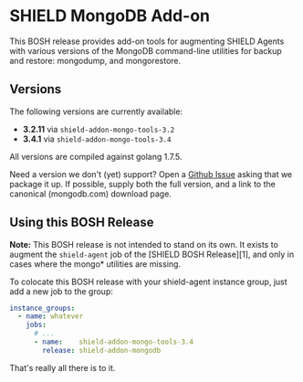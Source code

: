 # SHIELD MongoDB Add-on

This BOSH release provides add-on tools for augmenting SHIELD
Agents with various versions of the MongoDB command-line utilities
for backup and restore: mongodump, and mongorestore.

## Versions

The following versions are currently available:

 - **3.2.11** via `shield-addon-mongo-tools-3.2`
 - **3.4.1**  via `shield-addon-mongo-tools-3.4`

All versions are compiled against golang 1.7.5.

Need a version we don't (yet) support?  Open a [Github Issue][bug]
asking that we package it up.  If possible, supply both the full
version, and a link to the canonical (mongodb.com) download page.

## Using this BOSH Release

**Note:** This BOSH release is not intended to stand on its own.
It exists to augment the `shield-agent` job of the [SHIELD BOSH
Release][1], and only in cases where the mongo* utilities
are missing.

To colocate this BOSH release with your shield-agent instance
group, just add a new job to the group:

```yaml
instance_groups:
  - name: whatever
    jobs:
      # ...
      - name:    shield-addon-mongo-tools-3.4
        release: shield-addon-mongodb
```

That's really all there is to it.

[bug]: https://github.com/shieldproject/shield-addon-mongodb-boshrelease/issues
